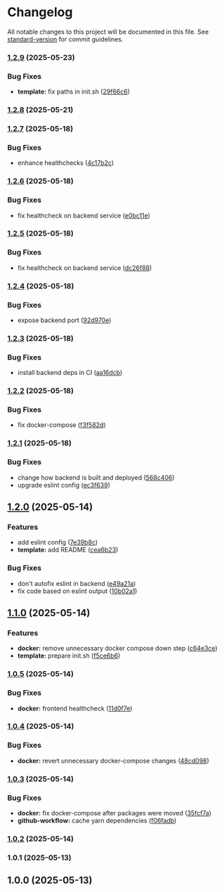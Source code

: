 # Changelog

All notable changes to this project will be documented in this file. See [standard-version](https://github.com/conventional-changelog/standard-version) for commit guidelines.

### [1.2.9](https://github.com/burtek/dtrw-app-helloworld/compare/v1.2.8...v1.2.9) (2025-05-23)


### Bug Fixes

* **template:** fix paths in init.sh ([29f66c6](https://github.com/burtek/dtrw-app-helloworld/commit/29f66c63d62fc766dad5cb59ade23af96579dc12))

### [1.2.8](https://github.com/burtek/dtrw-app-helloworld/compare/v1.2.7...v1.2.8) (2025-05-21)

### [1.2.7](https://github.com/burtek/dtrw-app-helloworld/compare/v1.2.6...v1.2.7) (2025-05-18)


### Bug Fixes

* enhance healthchecks ([4c17b2c](https://github.com/burtek/dtrw-app-helloworld/commit/4c17b2c1edce388c539d313c64369cecae7432c0))

### [1.2.6](https://github.com/burtek/dtrw-app-helloworld/compare/v1.2.5...v1.2.6) (2025-05-18)


### Bug Fixes

* fix healthcheck on backend service ([e0bc11e](https://github.com/burtek/dtrw-app-helloworld/commit/e0bc11e521ff1b3cbaca772933054057d3923a8d))

### [1.2.5](https://github.com/burtek/dtrw-app-helloworld/compare/v1.2.4...v1.2.5) (2025-05-18)


### Bug Fixes

* fix healthcheck on backend service ([dc26f88](https://github.com/burtek/dtrw-app-helloworld/commit/dc26f88cb7fa9e0e0673bcb03c3cda95ff795d7e))

### [1.2.4](https://github.com/burtek/dtrw-app-helloworld/compare/v1.2.3...v1.2.4) (2025-05-18)


### Bug Fixes

* expose backend port ([92d970e](https://github.com/burtek/dtrw-app-helloworld/commit/92d970e4b8d67ee2efa5941ed19524b8547ecfe5))

### [1.2.3](https://github.com/burtek/dtrw-app-helloworld/compare/v1.2.2...v1.2.3) (2025-05-18)


### Bug Fixes

*  install backend deps in CI ([aa16dcb](https://github.com/burtek/dtrw-app-helloworld/commit/aa16dcbd8bb519f82e82bd3af9c1e649dee818fa))

### [1.2.2](https://github.com/burtek/dtrw-app-helloworld/compare/v1.2.1...v1.2.2) (2025-05-18)


### Bug Fixes

* fix docker-compose ([f3f582d](https://github.com/burtek/dtrw-app-helloworld/commit/f3f582d417f0e7e94490fa02ed3b74871a352680))

### [1.2.1](https://github.com/burtek/dtrw-app-helloworld/compare/v1.2.0...v1.2.1) (2025-05-18)


### Bug Fixes

* change how backend is built and deployed ([568c406](https://github.com/burtek/dtrw-app-helloworld/commit/568c4064674e9f67b66809a14951397eb691930e))
* upgrade eslint config ([ec3f639](https://github.com/burtek/dtrw-app-helloworld/commit/ec3f6393e26e93148a3e429b1973cca90896fe27))

## [1.2.0](https://github.com/burtek/dtrw-app-helloworld/compare/v1.1.0...v1.2.0) (2025-05-14)


### Features

* add eslint config ([7e39b8c](https://github.com/burtek/dtrw-app-helloworld/commit/7e39b8c4fcdda50d5580c9d669d8f228dc62fd74))
* **template:** add README ([cea6b23](https://github.com/burtek/dtrw-app-helloworld/commit/cea6b231aa1134ceff69876eb0bc11afb37e4e17))


### Bug Fixes

* don't autofix eslint in backend ([e49a21a](https://github.com/burtek/dtrw-app-helloworld/commit/e49a21abd5f3aee5946fb24fc873ca3834bd9dc6))
* fix code based on eslint output ([10b02a1](https://github.com/burtek/dtrw-app-helloworld/commit/10b02a14273ce3e29d489e5e94eba629e55b58b9))

## [1.1.0](https://github.com/burtek/dtrw-app-helloworld/compare/v1.0.5...v1.1.0) (2025-05-14)


### Features

* **docker:** remove unnecessary docker compose down step ([c64e3ce](https://github.com/burtek/dtrw-app-helloworld/commit/c64e3ceafc14ce613df015da752b13a51a981da0))
* **template:** prepare init.sh ([f5ce6b6](https://github.com/burtek/dtrw-app-helloworld/commit/f5ce6b638e26ad78728894e4895b642942741d8a))

### [1.0.5](https://github.com/burtek/dtrw-app-helloworld/compare/v1.0.4...v1.0.5) (2025-05-14)


### Bug Fixes

* **docker:** frontend healthcheck ([11d0f7e](https://github.com/burtek/dtrw-app-helloworld/commit/11d0f7e946c2c3a5ec43e921f23282e37288a552))

### [1.0.4](https://github.com/burtek/dtrw-app-helloworld/compare/v1.0.3...v1.0.4) (2025-05-14)


### Bug Fixes

* **docker:** revert unnecessary docker-compose changes ([48cd098](https://github.com/burtek/dtrw-app-helloworld/commit/48cd098c51bd2ecb4589e30b85a52a8c1efcc2ef))

### [1.0.3](https://github.com/burtek/dtrw-app-helloworld/compare/v1.0.2...v1.0.3) (2025-05-14)


### Bug Fixes

* **docker:** fix docker-compose after packages were moved ([35fcf7a](https://github.com/burtek/dtrw-app-helloworld/commit/35fcf7ab6444d9edea60c07fa7ca9e9bc15af1e9))
* **github-workflow:** cache yarn dependencies ([f06fadb](https://github.com/burtek/dtrw-app-helloworld/commit/f06fadb26a393efffe8bf665248ad8e7c7ce882c))

### [1.0.2](https://github.com/burtek/dtrw-app-helloworld/compare/v1.0.1...v1.0.2) (2025-05-14)

### 1.0.1 (2025-05-13)

## 1.0.0 (2025-05-13)
